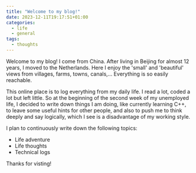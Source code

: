 ```yaml
---
title: "Welcome to my blog!"
date: 2023-12-11T19:17:51+01:00
categories:
  - life
  - general
tags:
  - thoughts
---
```

Welcome to my blog! I come from China. After living in Beijing for almost 12 years, I moved to the Netherlands. Here I enjoy the 'small' and 'beautiful' views from villages, farms, towns, canals,... Everything is so easily reachable.

This online place is to log everything from my daily life. I read a lot, coded a lot but left little. So at the beginning of the second week of my unemployed life, I decided to write down things I am doing, like currently learning C++, to leave some useful hints for other people, and also to push me to think deeply and say logically, which I see is a disadvantage of my working style.

I plan to continuously write down the following topics:
* Life adventure
* Life thoughts
* Technical logs

Thanks for visting!
		
